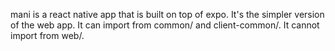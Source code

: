 mani is a react native app that is built on top of expo. It's the simpler version of the web app. It can import from common/ and client-common/. It cannot import from web/.
